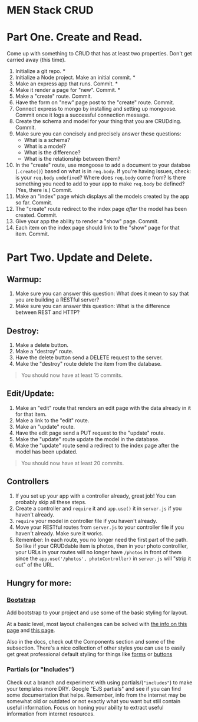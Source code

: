 # MEN Stack CRUD

# Part One. Create and Read.

Come up with something to CRUD that has at least two properties. Don't get carried away (this time).

1. Initialize a git repo. *
2. Initialize a Node project. Make an initial commit. *
3. Make an express app that runs. Commit. *
4. Make it render a page for "new". Commit. *
5. Make a "create" route. Commit.
6. Have the form on "new" page post to the "create" route. Commit.
7. Connect express to mongo by installing and setting up mongoose. Commit once it logs a successful connection message.
8. Create the schema and model for your thing that you are CRUDding. Commit.
9. Make sure you can concisely and precisely answer these questions:
    - What is a schema?
    - What is a model?
    - What is the difference?
    - What is the relationship between them?
10. In the "create" route, use mongoose to add a document to your databse (`.create()`) based on what is in `req.body`. If you're having issues, check: is your `req.body` `undefined`? Where does `req.body` come from? Is there something you need to add to your app to make `req.body` be defined? (Yes, there is.) Commit.
11. Make an "index" page which displays all the models created by the app so far. Commit.
12. The "create" route redirect to the index page *after* the model has been created. Commit.
13. Give your app the ability to render a "show" page. Commit.
14. Each item on the index page should link to the "show" page for that item. Commit.

# Part Two. Update and Delete.

## **Warmup:**

1. Make sure you can answer this question: What does it mean to say that you are building a RESTful server?
2. Make sure you can answer this question: What is the difference between REST and HTTP?

## **Destroy:**

1. Make a delete button.
2. Make a "destroy" route.
3. Have the delete button send a DELETE request to the server.
4. Make the "destroy" route delete the item from the database.

> You should now have at least 15 commits.

## **Edit/Update:**

1. Make an "edit" route that renders an edit page with the data already in it for that item.
2. Make a link to the "edit" route.
3. Make an "update" route.
4. Have the edit page send a PUT request to the "update" route.
5. Make the "update" route update the model in the database.
6. Make the "update" route send a redirect to the index page after the model has been updated.

> You should now have at least 20 commits.

## **Controllers**

1. If you set up your app with a controller already, great job! You can probably skip all these steps.
2. Create a controller and `require` it and `app.use()` it in `server.js` if you haven't already.
3. `require` your model in controller file if you haven't already.
4. Move your RESTful routes from `server.js` to your controller file if you haven't already. Make sure it works.
5. Remember: In each route, you no longer need the first part of the path. So like if your CRUDdable item is photos, then in your photo controlller, your URLs in your routes will no longer have `/photos` in front of them since the `app.use('/photos', photoController)` in `server.js` will "strip it out" of the URL.

## **Hungry for more:**

### **[Bootstrap](https://getbootstrap.com/)**

Add bootstrap to your project and use some of the basic styling for layout.

At a basic level, most layout challenges can be solved with [the info on this page](https://getbootstrap.com/docs/4.3/layout/overview/) and [this page](https://getbootstrap.com/docs/4.3/layout/grid/).

Also in the docs, check out the Components section and some of the subsection. There's a nice collection of other styles you can use to easily get great professional default styling for things like [forms](https://getbootstrap.com/docs/4.3/components/forms/) or [buttons](https://getbootstrap.com/docs/4.3/components/buttons/)

### **Partials (or "Includes")**

Check out a branch and experiment with using partials/(`"includes"`) to make your templates more DRY. Google "EJS partials" and see if you can find some documentation that helps. Remember, info from the internet may be somewhat old or outdated or not exactly what you want but still contain useful information. Focus on honing your ability to extract useful information from internet resources.
